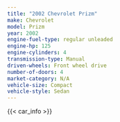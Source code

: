```yaml
---
title: "2002 Chevrolet Prizm"
make: Chevrolet
model: Prizm
year: 2002
engine-fuel-type: regular unleaded
engine-hp: 125
engine-cylinders: 4
transmission-type: Manual
driven-wheels: Front wheel drive
number-of-doors: 4
market-category: N/A
vehicle-size: Compact
vehicle-style: Sedan
---
```


{{< car_info >}}

